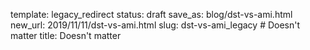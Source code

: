 template: legacy_redirect
status: draft
save_as: blog/dst-vs-ami.html
new_url: 2019/11/11/dst-vs-ami.html
slug: dst-vs-ami_legacy  # Doesn't matter
title: Doesn't matter
